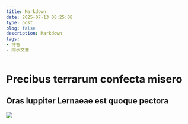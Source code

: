 ```yaml
---
title: Markdown
date: 2025-07-13 08:25:08
type: post
blog: false
description: Markdown
tags:
- 博客
- 同步文章
---
```

# Precibus terrarum confecta misero

## Oras Iuppiter Lernaeae est quoque pectora
![](https://pic1.zhimg.com/v2-1e7b5f24eebba472ab8fb68fa3c3f75c_1440w.jpg)
